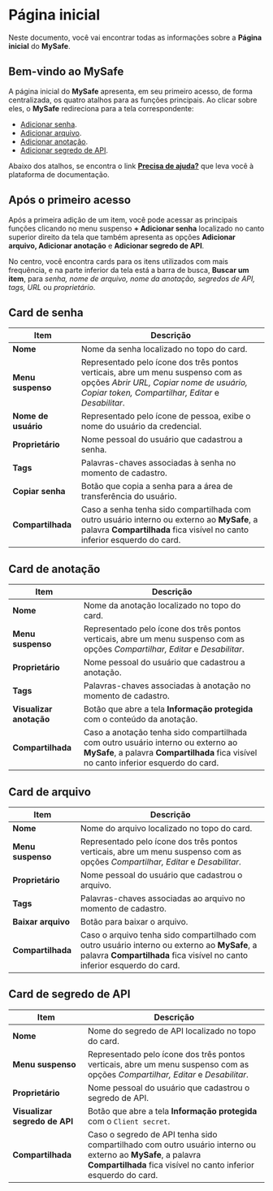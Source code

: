 # Página inicial

Neste documento, você vai encontrar todas as informações sobre a **Página inicial** do **MySafe**.

## **Bem-vindo ao MySafe**

A página inicial do **MySafe** apresenta, em seu primeiro acesso, de forma centralizada, os quatro atalhos para as funções principais. Ao clicar sobre eles, o **MySafe** redireciona para a tela correspondente:

* [Adicionar senha](/v3-33/docs/pt/mysafe-passwords-add).  
* [Adicionar arquivo](/v3-33/docs/pt/mysafe-files-add).  
* [Adicionar anotação](/v3-33/docs/pt/mysafe-notes-add).  
* [Adicionar segredo de API](/v3-33/docs/pt/mysafe-api-secret-add).


Abaixo dos atalhos, se encontra o link [**Precisa de ajuda?**](https://docs.senhasegura.io/v3-33/docs/pt/mysafe) que leva você à plataforma de documentação.

## 

## 

## **Após o primeiro acesso**

Após a primeira adição de um item, você pode acessar as principais funções clicando no menu suspenso **\+ Adicionar senha** localizado no canto superior direito da tela que também apresenta as opções **Adicionar arquivo, Adicionar anotação** e **Adicionar segredo de API**.

No centro, você encontra cards para os itens utilizados com mais frequência, e na parte inferior da tela está a barra de busca, **Buscar um item**, para *senha, nome de arquivo, nome da anotação, segredos de API, tags, URL* ou *proprietário*.

## **Card de senha**

| Item | Descrição |
| ----- | ----- |
| **Nome** | Nome da senha localizado no topo do card. |
| **Menu suspenso** | Representado pelo ícone dos três pontos verticais, abre um menu suspenso com as opções *Abrir URL, Copiar nome de usuário, Copiar token, Compartilhar, Editar* e *Desabilitar*. |
| **Nome de usuário** | Representado pelo ícone de pessoa, exibe o nome do usuário da credencial. |
| **Proprietário** | Nome pessoal do usuário que cadastrou a senha. |
| **Tags** | Palavras-chaves associadas à senha no momento de cadastro. |
| **Copiar senha** | Botão que copia a senha para a área de transferência do usuário. |
| **Compartilhada** | Caso a senha tenha sido compartilhada com outro usuário interno ou externo ao **MySafe**, a palavra **Compartilhada** fica visível no canto inferior esquerdo do card. |

## **Card de anotação**

| Item | Descrição |
| ----- | ----- |
| **Nome** | Nome da anotação localizado no topo do card. |
| **Menu suspenso** | Representado pelo ícone dos três pontos verticais, abre um menu suspenso com as opções *Compartilhar, Editar* e *Desabilitar*. |
| **Proprietário** | Nome pessoal do usuário que cadastrou a anotação. |
| **Tags** | Palavras-chaves associadas à anotação no momento de cadastro. |
| **Visualizar anotação** | Botão que abre a tela **Informação protegida** com o conteúdo da anotação. |
| **Compartilhada** | Caso a anotação tenha sido compartilhada com outro usuário interno ou externo ao **MySafe**, a palavra **Compartilhada** fica visível no canto inferior esquerdo do card. |

## **Card de arquivo**

| Item | Descrição |
| ----- | ----- |
| **Nome** | Nome do arquivo localizado no topo do card. |
| **Menu suspenso** | Representado pelo ícone dos três pontos verticais, abre um menu suspenso com as opções *Compartilhar, Editar* e *Desabilitar*. |
| **Proprietário** | Nome pessoal do usuário que cadastrou o arquivo. |
| **Tags** | Palavras-chaves associadas ao arquivo no momento de cadastro. |
| **Baixar arquivo** | Botão para baixar o arquivo. |
| **Compartilhada** | Caso o arquivo tenha sido compartilhado com outro usuário interno ou externo ao **MySafe**, a palavra **Compartilhada** fica visível no canto inferior esquerdo do card. |

## **Card de segredo de API**

| Item | Descrição |
| ----- | ----- |
| **Nome** | Nome do segredo de API localizado no topo do card. |
| **Menu suspenso** | Representado pelo ícone dos três pontos verticais, abre um menu suspenso com as opções *Compartilhar, Editar* e *Desabilitar*. |
| **Proprietário** | Nome pessoal do usuário que cadastrou o segredo de API. |
| **Visualizar segredo de API** | Botão que abre a tela **Informação protegida** com o `Client secret`.  |
| **Compartilhada** | Caso o segredo de API tenha sido compartilhado com outro usuário interno ou externo ao **MySafe**, a palavra **Compartilhada** fica visível no canto inferior esquerdo do card. |